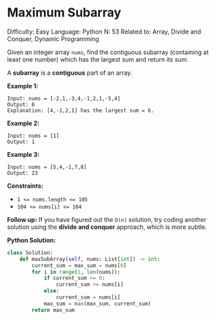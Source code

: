 # Maximum Subarray

Difficulty: Easy
Language: Python
N: 53
Related to: Array, Divide and Conquer, Dynamic Programming

Given an integer array `nums`, find the contiguous subarray (containing at least one number) which has the largest sum and return *its sum*.

A **subarray** is a **contiguous** part of an array.

**Example 1:**

```
Input: nums = [-2,1,-3,4,-1,2,1,-5,4]
Output: 6
Explanation: [4,-1,2,1] has the largest sum = 6.

```

**Example 2:**

```
Input: nums = [1]
Output: 1

```

**Example 3:**

```
Input: nums = [5,4,-1,7,8]
Output: 23

```

**Constraints:**

- `1 <= nums.length <= 105`
- `104 <= nums[i] <= 104`

**Follow up:** If you have figured out the `O(n)` solution, try coding another solution using the **divide and conquer** approach, which is more subtle.

**Python Solution:**

```python
class Solution:
    def maxSubArray(self, nums: List[int]) -> int:
        current_sum = max_sum = nums[0]
        for i in range(1, len(nums)):
            if current_sum >= 0:
                current_sum += nums[i]
            else:
                current_sum = nums[i]
            max_sum = max(max_sum, current_sum)
        return max_sum
```